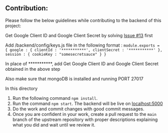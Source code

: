 ## **Contribution:**

Please follow the below guidelines while contributing to the backend of this project:

Get Google Client ID and Google Client Secret by solving [Issue #13](https://github.com/opencodeiiita/Productivity-Tracker/issues/13) first

Add /backend/config/keys.js file in the following format :
`
module.exports = {
    google : {
        clientId : '***********',
        clientSecret : '***********'
    },
    session : {
        cookieKey : "somesecretsauce"
    }
}
`

In place of ***********, add Get Google Client ID and Google Client Secret obtained in the above step

Also make sure that mongoDB is installed and running PORT 27017

In this directory
1. Run the following command `npm install`.
2. Run the command `npm start`. The backend will be live on [localhost:5000](localhost:5000)
3. Do the work and commit changes with good commit messages.
4. Once you are confident in your work, create a pull request to the `main` branch of the upstream repository with proper descriptions explaining what you did and wait until we review it.
